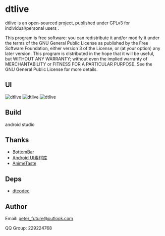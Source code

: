 # dtlive

dtlive is an open-sourced project, published under GPLv3 for individual/personal users .

This program is free software: you can redistribute it and/or modify it under the terms of the GNU General Public License as published by the Free Software Foundation, either version 3 of the License, or (at your option) any later version. This program is distributed in the hope that it will be useful, but WITHOUT ANY WARRANTY; without even the implied warranty of MERCHANTABILITY or FITNESS FOR A PARTICULAR PURPOSE. See the GNU General Public License for more details.

## UI
![dtlive](http://d3.freep.cn/3tb_160624115506lwyf567258.png)
![dtlive](http://d3.freep.cn/3tb_160624115217g3rb567258.png)
![dtlive](http://d3.freep.cn/3tb_160624115217ae0c567258.png)

## Build

android studio

## Thanks
* [BottomBar](https://github.com/roughike/BottomBar)
* [Android UI素材库](https://github.com/google/material-design-icons/)
* [AnimeTaste](https://github.com/daimajia/AnimeTaste)

## Deps

* [dtcodec](https://github.com/peterfuture/dtcodec)

## Author

>
Email: peter_future@outlook.com
>
QQ Group: 229224768

